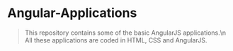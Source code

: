 # Angular-Applications
> This repository contains some of the basic AngularJS applications.\n
> All these applications are coded in HTML, CSS and AngularJS.
